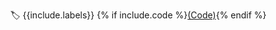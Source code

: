 🏷 {{include.labels}} {% if include.code %}[(Code)](https://github.com/akoprow/competetive-programming/blob/master/src/codeforces/{{include.code}}){% endif %}
